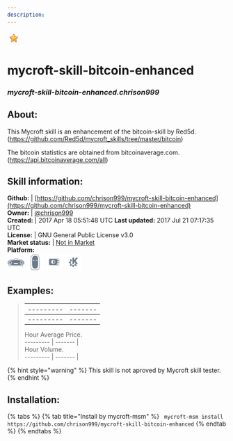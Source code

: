 ```yaml
---    
description:   
---    
```

![](../.gitbook/assets/star.png)  
# mycroft-skill-bitcoin-enhanced  
### _mycroft-skill-bitcoin-enhanced.chrison999_  
## About:  
This Mycroft skill is an enhancement of the bitcoin-skill by Red5d.
(https://github.com/Red5d/mycroft_skills/tree/master/bitcoin)

The bitcoin statistics are obtained from bitcoinaverage.com.
(https://api.bitcoinaverage.com/all)

## Skill information:  
**Github:** | [https://github.com/chrison999/mycroft-skill-bitcoin-enhanced](https://github.com/chrison999/mycroft-skill-bitcoin-enhanced)  
**Owner:** | [@chrison999](https://github.com/chrison999)  
**Created:** | 2017 Apr 18 05:51:48 UTC  **Last updated:** 2017 Jul 21 07:17:35 UTC  
**License:** | GNU General Public License v3.0  
**Market status:** | [Not in Market](https://market.mycroft.ai/skill/)  
**Platform:**  
 ![](../.gitbook/assets/mark-1-icon.png)  ![](../.gitbook/assets/mark-2-icon.png)  ![](../.gitbook/assets/picroft-icon.png)  ![](../.gitbook/assets/kde.png)   
## Examples:  
> --------- | ------- |  
> --------- | ------- |  
> --------- | ------- |  
> Hour Average Price.  
> --------- | ------- |  
> Hour Volume.  
> --------- | ------- |  
  
{% hint style="warning" %}
This skill is not aproved by Mycroft skill tester.
{% endhint %}
    
## Installation:  
{% tabs %}
{% tab title="Install by mycroft-msm" %}
``` mycroft-msm install https://github.com/chrison999/mycroft-skill-bitcoin-enhanced```
{% endtab %}
  {% endtabs %}
  